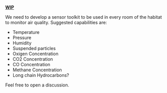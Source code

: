 **[WIP](WIP)**

We need to develop a sensor toolkit to be used in every room of the habitat to monitor air quality. Suggested capabilities are:
* Temperature
* Pressure
* Humidity
* Suspended particles
* Oxigen Concentration
* CO2 Concentration
* CO Concentration
* Methane Concentration
* Long chain Hydrocarbons?

Feel free to open a discussion.